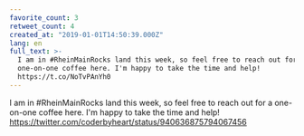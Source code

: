 ```yaml
---
favorite_count: 3
retweet_count: 4
created_at: "2019-01-01T14:50:39.000Z"
lang: en
full_text: >-
  I am in #RheinMainRocks land this week, so feel free to reach out for a
  one-on-one coffee here. I'm happy to take the time and help!
  https://t.co/NoTvPAnYh0
---
```


I am in #RheinMainRocks land this week, so feel free to reach out for a
one-on-one coffee here. I'm happy to take the time and help!
<https://twitter.com/coderbyheart/status/940636875794067456>
